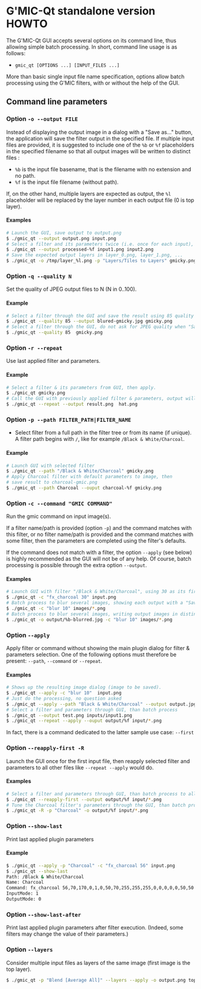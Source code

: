# G'MIC-Qt standalone version HOWTO

The G'MIC-Qt GUI accepts several options on its command line, thus allowing simple batch processing.
In short, command line usage is as follows:

 * `gmic_qt [OPTIONS ...] [INPUT_FILES ...]`

More than basic single input file name specification, options allow batch processing using the G'MIC filters, with or without the help of the GUI.

## Command line parameters

### Option `-o --output FILE`

Instead of displaying the output image in a dialog with a "Save as..." button, the application will save the filter output in the specified file. If multiple input files are provided, it is
suggested to include one of the `%b` or `%f` placeholders in the specified filename so that all output images will be written to distinct files :

  - `%b` is the input file basename, that is the filename with no extension and no path.
  - `%f` is the input file filename (without path).

If, on the other hand, multiple layers are expected as output, the `%l` placeholder will be replaced by the layer number in each output file (0 is top layer).

#### Examples

```sh
# Launch the GUI, save output to output.png
$ ./gmic_qt --output output.png input.png
# Select a filter and its parameters twice (i.e. once for each input), save each output to a distinct file.
$ ./gmic_qt --output processed-%f input1.png input2.png
# Save the expected output layers in layer_0.png, layer_1.png, ...
$ ./gmic_qt -o /tmp/layer_%l.png -p "Layers/Tiles to Layers" gmicky.png
```

### Option `-q --quality N`

Set the quality of JPEG output files to N (N in 0..100).

#### Example

```sh
# Select a filter through the GUI and save the result using 85 quality factor.
$ ./gmic_qt --quality 85 --output blured-gmicky.jpg gmicky.png
# Select a filter through the GUI, do not ask for JPEG quality when "Saving as..."
$ ./gmic_qt --quality 85  gmicky.png
```

### Option `-r --repeat`

Use last applied filter and parameters.

#### Example

```sh
# Select a filter & its parameters from GUI, then apply.
$ ./gmic_qt gmicky.png
# Call the GUI with previously applied filter & parameters, output will be written to result.png
$ ./gmic_qt --repeat --output result.png  hat.png
```

### Option `-p --path FILTER_PATH|FILTER_NAME`

  - Select filter from a full path in the filter tree or from its name (if unique).
   A filter path begins with `/`,  like for example `/Black & White/Charcoal`.

#### Example

```sh
# Launch GUI with selected filter
$ ./gmic_qt --path "/Black & White/Charcoal" gmicky.png
# Apply Charcoal filter with default parameters to image, then
# save result to charcoal-gmic.png
$ ./gmic_qt --path Charcoal --ouput charcoal-%f gmicky.png
```

### Option `-c --command "GMIC COMMAND"`

Run the gmic command on input image(s).

If a filter name/path is provided (option `-p`) and the command matches with this filter, or no filter name/path is provided and the command matches with some filter, then the parameters are completed using the filter's defaults.

If the command does not match with a filter, the option `--apply` (see below) is highly recommended as the GUI will not be of any help. Of course, batch processing is possible through the extra option `--output`.

#### Examples

```sh
# Launch GUI with filter "/Black & White/Charcoal", using 30 as its first parameter and default values otherwise.
$ ./gmic_qt -c "fx_charcoal 30" input.png
# Batch process to blur several images, showing each output with a "Save as..." option
$ ./gmic_qt -c "blur 10" images/*.png
# Batch process to blur several images, writing output images in distinct files
$ ./gmic_qt -o output/%b-blurred.jpg -c "blur 10" images/*.png
```

### Option `--apply`

Apply filter or command without showing the main plugin dialog for filter & parameters selection. One of the following options must therefore be present: `--path`, `--command` or `--repeat`.

#### Examples

```sh
# Shows up the resulting image dialog (image to be saved).
$ ./gmic_qt --apply -c "blur 10"  input.png
# Just do the processing, no question asked
$ ./gmic_qt --apply --path "Black & White/Charcoal" --output output.jpg input.jpg
# Select a filter and parameters through GUI, than batch process
$ ./gmic_qt --output test.png inputs/input1.png
$ ./gmic_qt --repeat --apply --ouput output/%f input/*.png
```

In fact, there is a command dedicated to the latter sample use case: `--first`

### Option `--reapply-first -R`

Launch the GUI once for the first input file, then reapply selected filter and parameters to all other files like `--repeat --apply` would do.

#### Examples

```sh
# Select a filter and parameters through GUI, than batch process to all input files
$ ./gmic_qt --reapply-first --output output/%f input/*.png
# Tune the Charcoal filter's parameters through the GUI, than batch process to all input files
$ ./gmic_qt -R -p "Charcoal" -o output/%f input/*.png
```

### Option `--show-last`

Print last applied plugin parameters

#### Example

```sh
$ ./gmic_qt --apply -p "Charcoal" -c "fx_charcoal 56" input.png
$ ./gmic_qt --show-last
Path: /Black & White/Charcoal
Name: Charcoal
Command: fx_charcoal 56,70,170,0,1,0,50,70,255,255,255,0,0,0,0,0,50,50
InputMode: 1
OutputMode: 0
```

### Option `--show-last-after`

Print last applied plugin parameters after filter execution. (Indeed, some filters may change the value of their parameters.)

### Option `--layers`

Consider multiple input files as layers of the same image (first image is the top layer).

```sh
$ ./gmic_qt -p "Blend [Average All]" --layers --apply -o output.png toplayer.png middlelayer.png bottomlayer.png
```

